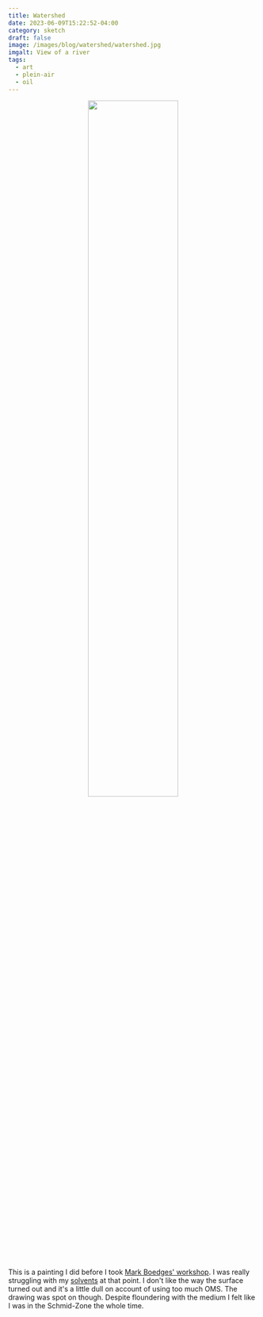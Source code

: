 ```yaml
---
title: Watershed
date: 2023-06-09T15:22:52-04:00
category: sketch
draft: false
image: /images/blog/watershed/watershed.jpg
imgalt: View of a river
tags:
  - art
  - plein-air
  - oil
---
```


<div style="width:100%; text-align:center">
<img src="/static/images/blog/watershed/watershed.jpg" width="60%" style="display:inline-block;">
</div>

This is a painting I did before I took [Mark Boedges' workshop](/blog/mark-boedges-workshop.md).
I was really struggling with my [solvents](/blog/solvents.md) at that point.
I don't like the way the surface turned out and it's a little dull on account of using too much OMS.
The drawing was spot on though.
Despite floundering with the medium I felt like I was in the Schmid-Zone the whole time.

